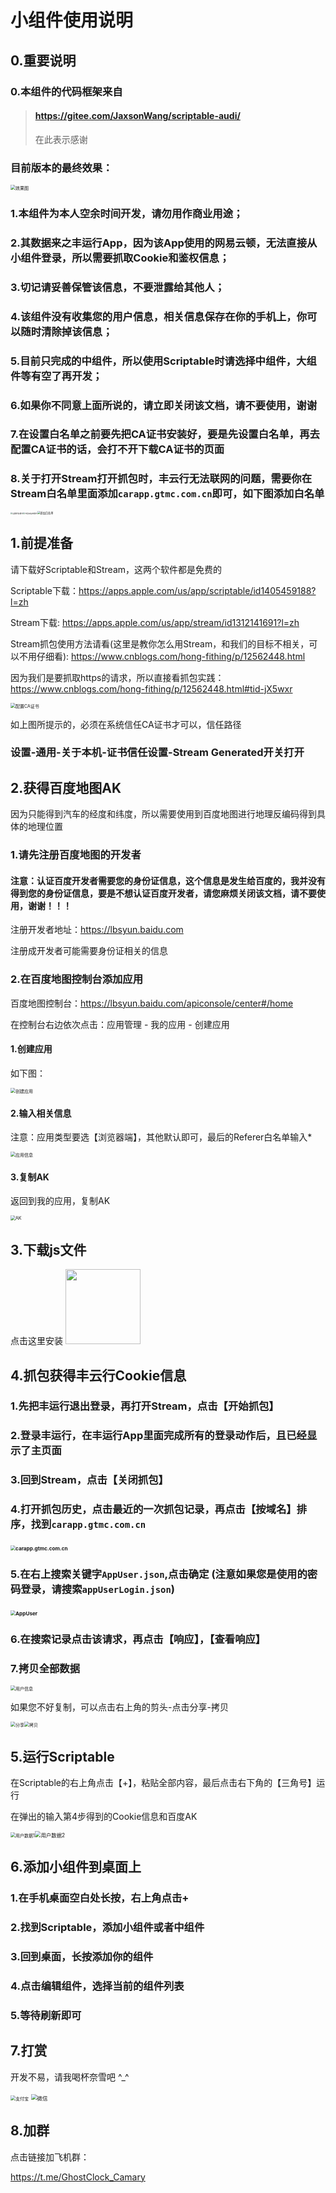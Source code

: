 # 小组件使用说明

## 0.重要说明

### 0.本组件的代码框架来自

> #### https://gitee.com/JaxsonWang/scriptable-audi/
>
> 在此表示感谢

### 目前版本的最终效果：

<img src="images/效果图.PNG" alt="效果图" style="zoom:50%;"/>

### 1.本组件为本人空余时间开发，请勿用作商业用途；

### 2.其数据来之丰运行App，因为该App使用的网易云顿，无法直接从小组件登录，所以需要抓取Cookie和鉴权信息；

### 3.切记请妥善保管该信息，不要泄露给其他人；

### 4.该组件没有收集您的用户信息，相关信息保存在你的手机上，你可以随时清除掉该信息；

### 5.目前只完成的中组件，所以使用Scriptable时请选择中组件，大组件等有空了再开发；

### 6.如果你不同意上面所说的，请立即关闭该文档，请不要使用，谢谢

### 7.在设置白名单之前要先把CA证书安装好，要是先设置白名单，再去配置CA证书的话，会打不开下载CA证书的页面

### 8.关于打开Stream打开抓包时，丰云行无法联网的问题，需要你在Stream白名单里面添加`carapp.gtmc.com.cn`即可，如下图添加白名单

<img src="images/设置抓包模式.png" alt="设置抓包模式" style="zoom:20%;" /><img src="images/开启白名单模式.png" alt="开启白名单模式" style="zoom:20%;"/><img src="images/添加白名单.png" alt="添加白名单" style="zoom:30%;" />



## 1.前提准备

请下载好Scriptable和Stream，这两个软件都是免费的

Scriptable下载：https://apps.apple.com/us/app/scriptable/id1405459188?l=zh

Stream下载:  https://apps.apple.com/us/app/stream/id1312141691?l=zh

Stream抓包使用方法请看(这里是教你怎么用Stream，和我们的目标不相关，可以不用仔细看):  https://www.cnblogs.com/hong-fithing/p/12562448.html

因为我们是要抓取https的请求，所以直接看抓包实践：https://www.cnblogs.com/hong-fithing/p/12562448.html#tid-jX5wxr

<img src="images/配置CA证书.png" alt="配置CA证书" style="zoom:50%;" />

如上图所提示的，必须在系统信任CA证书才可以，信任路径

### 设置-通用-关于本机-证书信任设置-Stream Generated开关打开



## 2.获得百度地图AK

因为只能得到汽车的经度和纬度，所以需要使用到百度地图进行地理反编码得到具体的地理位置

### 1.请先注册百度地图的开发者

#### 注意：认证百度开发者需要您的身份证信息，这个信息是发生给百度的，我并没有得到您的身份证信息，要是不想认证百度开发者，请您麻烦关闭该文档，请不要使用，谢谢！！！

注册开发者地址：https://lbsyun.baidu.com

注册成开发者可能需要身份证相关的信息

### 2.在百度地图控制台添加应用

百度地图控制台：https://lbsyun.baidu.com/apiconsole/center#/home

在控制台右边依次点击：应用管理 - 我的应用 - 创建应用

#### 1.创建应用

如下图：

<img src="images/创建应用.png" alt="创建应用" style="zoom:50%;" />

#### 2.输入相关信息

注意：应用类型要选【浏览器端】，其他默认即可，最后的Referer白名单输入*

<img src="images/应用信息.png" alt="应用信息" style="zoom:50%;" />

#### 3.复制AK

返回到我的应用，复制AK

<img src="images/AK.png" alt="AK" style="zoom:50%;" />



## 3.下载js文件

点击这里安装 
[<img src="https://scriptdu.de/download.svg" width="120" />](https://scriptdu.de/?name=Levin小组件&source=https://github.com/0312birdzhang/GC-Levin-iOS/raw/master/GC-Levin-iOS.js&docs=https://github.com/0312birdzhang/GC-Levin-iOS#0%E9%87%8D%E8%A6%81%E8%AF%B4%E6%98%8E)



## 4.抓包获得丰云行Cookie信息

### 1.先把丰运行退出登录，再打开Stream，点击【开始抓包】

### 2.登录丰运行，在丰运行App里面完成所有的登录动作后，且已经显示了主页面

### 3.回到Stream，点击【关闭抓包】

### 4.打开抓包历史，点击最近的一次抓包记录，再点击【按域名】排序，找到`carapp.gtmc.com.cn`

### <img src="images/carapp.gtmc.com.cn.png" alt="carapp.gtmc.com.cn" style="zoom:50%;" />

### 5.在右上搜索关键字`AppUser.json`,点击确定 (注意如果您是使用的密码登录，请搜索`appUserLogin.json`)

### <img src="images/AppUser.png" alt="AppUser" style="zoom:50%;" />

### 6.在搜索记录点击该请求，再点击【响应】，【查看响应】

### 7.拷贝全部数据

<img src="images/用户信息.png" alt="用户信息" style="zoom:50%;" />

如果您不好复制，可以点击右上角的剪头-点击分享-拷贝

<img src="images/分享.jpg" alt="分享" style="zoom:50%;" /><img src="images/拷贝.jpg" alt="拷贝" style="zoom:50%;" />

## 5.运行Scriptable

在Scriptable的右上角点击【+】，粘贴全部内容，最后点击右下角的【三角号】运行

在弹出的输入第4步得到的Cookie信息和百度AK

<img src="images/用户数据1.png" alt="用户数据1" style="zoom:50%;" /><img src="images/用户数据2.png" alt="用户数据2" style="zoom:60%;" />

## 6.添加小组件到桌面上

### 1.在手机桌面空白处长按，右上角点击+

### 2.找到Scriptable，添加小组件或者中组件

### 3.回到桌面，长按添加你的组件

### 4.点击编辑组件，选择当前的组件列表

### 5.等待刷新即可

## 7.打赏

开发不易，请我喝杯奈雪吧 ^_^

<img src="images/支付宝.png" alt="支付宝" style="zoom:50%;" /> <img src="images/微信.png" alt="微信" style="zoom:60%;" />



## 8.加群

点击链接加飞机群：

https://t.me/GhostClock_Camary

